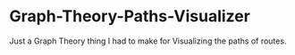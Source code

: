 # Graph-Theory-Paths-Visualizer
Just a Graph Theory thing I had to make for Visualizing the paths of routes.
